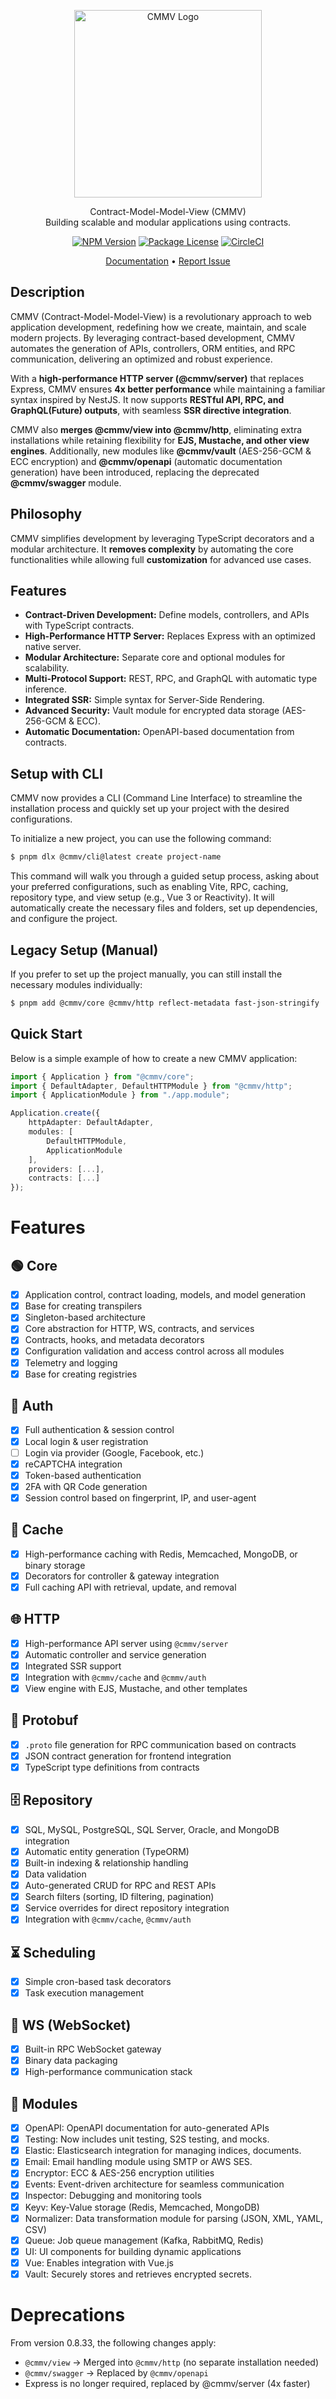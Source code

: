 <p align="center">
  <a href="https://cmmv.io/" target="blank"><img src="https://raw.githubusercontent.com/cmmvio/docs.cmmv.io/main/public/assets/logo_CMMV2_icon.png" width="300" alt="CMMV Logo" /></a>
</p>
<p align="center">Contract-Model-Model-View (CMMV) <br/> Building scalable and modular applications using contracts.</p>
<p align="center">
    <a href="https://www.npmjs.com/package/@cmmv/core"><img src="https://img.shields.io/npm/v/@cmmv/core.svg" alt="NPM Version" /></a>
    <a href="https://github.com/cmmvio/cmmv/blob/main/LICENSE"><img src="https://img.shields.io/npm/l/@cmmv/core.svg" alt="Package License" /></a>
    <a href="https://dl.circleci.com/status-badge/redirect/circleci/QyJWAYrZ9JTfN1eubSDo5u/7gdwcdqbMYfbYYX4hhoNhc/tree/main" target="_blank"><img src="https://dl.circleci.com/status-badge/img/circleci/QyJWAYrZ9JTfN1eubSDo5u/7gdwcdqbMYfbYYX4hhoNhc/tree/main.svg" alt="CircleCI" /></a>
</p>

<p align="center">
  <a href="https://cmmv.io">Documentation</a> &bull;
  <a href="https://github.com/cmmvio/cmmv/issues">Report Issue</a>
</p>

## Description

CMMV (Contract-Model-Model-View) is a revolutionary approach to web application development, redefining how we create, maintain, and scale modern projects. By leveraging contract-based development, CMMV automates the generation of APIs, controllers, ORM entities, and RPC communication, delivering an optimized and robust experience.

With a **high-performance HTTP server (@cmmv/server)** that replaces Express, CMMV ensures **4x better performance** while maintaining a familiar syntax inspired by NestJS. It now supports **RESTful API, RPC, and GraphQL(Future) outputs**, with seamless **SSR directive integration**.

CMMV also **merges @cmmv/view into @cmmv/http**, eliminating extra installations while retaining flexibility for **EJS, Mustache, and other view engines**. Additionally, new modules like **@cmmv/vault** (AES-256-GCM & ECC encryption) and **@cmmv/openapi** (automatic documentation generation) have been introduced, replacing the deprecated **@cmmv/swagger** module.

## Philosophy

CMMV simplifies development by leveraging TypeScript decorators and a modular architecture. It **removes complexity** by automating the core functionalities while allowing full **customization** for advanced use cases.

## Features

- **Contract-Driven Development:** Define models, controllers, and APIs with TypeScript contracts.
- **High-Performance HTTP Server:** Replaces Express with an optimized native server.
- **Modular Architecture:** Separate core and optional modules for scalability.
- **Multi-Protocol Support:** REST, RPC, and GraphQL with automatic type inference.
- **Integrated SSR:** Simple syntax for Server-Side Rendering.
- **Advanced Security:** Vault module for encrypted data storage (AES-256-GCM & ECC).
- **Automatic Documentation:** OpenAPI-based documentation from contracts.

## Setup with CLI

CMMV now provides a CLI (Command Line Interface) to streamline the installation process and quickly set up your project with the desired configurations.

To initialize a new project, you can use the following command:

```bash
$ pnpm dlx @cmmv/cli@latest create project-name
```

This command will walk you through a guided setup process, asking about your preferred configurations, such as enabling Vite, RPC, caching, repository type, and view setup (e.g., Vue 3 or Reactivity). It will automatically create the necessary files and folders, set up dependencies, and configure the project.

## Legacy Setup (Manual)

If you prefer to set up the project manually, you can still install the necessary modules individually:

```bash
$ pnpm add @cmmv/core @cmmv/http reflect-metadata fast-json-stringify
```

## Quick Start

Below is a simple example of how to create a new CMMV application:

```typescript
import { Application } from "@cmmv/core";
import { DefaultAdapter, DefaultHTTPModule } from "@cmmv/http";
import { ApplicationModule } from "./app.module";

Application.create({
    httpAdapter: DefaultAdapter,    
    modules: [
        DefaultHTTPModule,                      
        ApplicationModule
    ],
    providers: [...],
    contracts: [...]
});
```

# Features

## 🟢 Core
- [x] Application control, contract loading, models, and model generation
- [x] Base for creating transpilers
- [x] Singleton-based architecture
- [x] Core abstraction for HTTP, WS, contracts, and services
- [x] Contracts, hooks, and metadata decorators
- [x] Configuration validation and access control across all modules
- [x] Telemetry and logging
- [x] Base for creating registries

## 🔐 Auth
- [x] Full authentication & session control
- [x] Local login & user registration
- [ ] Login via provider (Google, Facebook, etc.)
- [x] reCAPTCHA integration
- [x] Token-based authentication
- [x] 2FA with QR Code generation
- [x] Session control based on fingerprint, IP, and user-agent

## 🚀 Cache
- [x] High-performance caching with Redis, Memcached, MongoDB, or binary storage
- [x] Decorators for controller & gateway integration
- [x] Full caching API with retrieval, update, and removal

## 🌐 HTTP
- [x] High-performance API server using `@cmmv/server`
- [x] Automatic controller and service generation
- [x] Integrated SSR support
- [x] Integration with `@cmmv/cache` and `@cmmv/auth`
- [x] View engine with EJS, Mustache, and other templates

## 📡 Protobuf
- [x] `.proto` file generation for RPC communication based on contracts
- [x] JSON contract generation for frontend integration
- [x] TypeScript type definitions from contracts

## 🗄 Repository
- [x] SQL, MySQL, PostgreSQL, SQL Server, Oracle, and MongoDB integration
- [x] Automatic entity generation (TypeORM)
- [x] Built-in indexing & relationship handling
- [x] Data validation
- [x] Auto-generated CRUD for RPC and REST APIs
- [x] Search filters (sorting, ID filtering, pagination)
- [x] Service overrides for direct repository integration
- [x] Integration with `@cmmv/cache`, `@cmmv/auth`

## ⏳ Scheduling
- [x] Simple cron-based task decorators
- [x] Task execution management

## 🔄 WS (WebSocket)
- [x] Built-in RPC WebSocket gateway
- [x] Binary data packaging
- [x] High-performance communication stack

## 🧩 Modules
- [x] OpenAPI: OpenAPI documentation for auto-generated APIs
- [x] Testing: Now includes unit testing, S2S testing, and mocks.
- [x] Elastic: Elasticsearch integration for managing indices, documents.
- [x] Email: Email handling module using SMTP or AWS SES.
- [x] Encryptor: ECC & AES-256 encryption utilities
- [x] Events: Event-driven architecture for seamless communication
- [x] Inspector: Debugging and monitoring tools
- [x] Keyv: Key-Value storage (Redis, Memcached, MongoDB)
- [x] Normalizer: Data transformation module for parsing (JSON, XML, YAML, CSV)
- [x] Queue: Job queue management (Kafka, RabbitMQ, Redis)
- [x] UI: UI components for building dynamic applications
- [x] Vue: Enables integration with Vue.js
- [x] Vault: Securely stores and retrieves encrypted secrets.

# Deprecations

From version 0.8.33, the following changes apply:

* `@cmmv/view` → Merged into `@cmmv/http` (no separate installation needed)
* `@cmmv/swagger` → Replaced by `@cmmv/openapi`
* Express is no longer required, replaced by @cmmv/server (4x faster)

